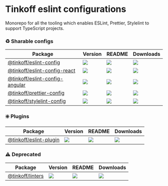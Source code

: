 # Tinkoff eslint configurations

Monorepo for all the tooling which enables ESLint, Prettier, Stylelint to support TypeScript projects.

### ♻️ Sharable configs

| **Package**                                                                                | **Version**                                                                     | **README**                                                                                      | **Downloads**                                                                                                                 |
| ------------------------------------------------------------------------------------------ | ------------------------------------------------------------------------------- | ----------------------------------------------------------------------------------------------- | ----------------------------------------------------------------------------------------------------------------------------- |
| [@tinkoff/eslint-config](https://npmjs.com/package/@tinkoff/eslint-config)                 | ![](https://img.shields.io/npm/v/%40tinkoff%2Feslint-config/latest.svg)         | [![](https://img.shields.io/badge/README--green.svg)](packages/eslint-config/README.md)         | [![](https://img.shields.io/npm/dw/@tinkoff/eslint-config)](https://npmjs.com/package/@tinkoff/eslint-config)                 |
| [@tinkoff/eslint-config-react](https://npmjs.com/package/@tinkoff/eslint-config-react)     | ![](https://img.shields.io/npm/v/%40tinkoff%2Feslint-config-react/latest.svg)   | [![](https://img.shields.io/badge/README--green.svg)](packages/eslint-config-react/README.md)   | [![](https://img.shields.io/npm/dw/@tinkoff/eslint-config-react)](https://npmjs.com/package/@tinkoff/eslint-config-react)     |
| [@tinkoff/eslint-config-angular](https://npmjs.com/package/@tinkoff/eslint-config-angular) | ![](https://img.shields.io/npm/v/%40tinkoff%2Feslint-config-angular/latest.svg) | [![](https://img.shields.io/badge/README--green.svg)](packages/eslint-config-angular/README.md) | [![](https://img.shields.io/npm/dw/@tinkoff/eslint-config-angular)](https://npmjs.com/package/@tinkoff/eslint-config-angular) |
| [@tinkoff/prettier-config](https://npmjs.com/package/@tinkoff/prettier-config)             | ![](https://img.shields.io/npm/v/%40tinkoff%2Fprettier-config/latest.svg)       | [![](https://img.shields.io/badge/README--green.svg)](packages/prettier-config/README.md)       | [![](https://img.shields.io/npm/dw/@tinkoff/prettier-config)](https://npmjs.com/package/@tinkoff/prettier-config)             |
| [@tinkoff/stylelint-config](https://npmjs.com/package/@tinkoff/stylelint-config)           | ![](https://img.shields.io/npm/v/%40tinkoff%2Fstylelint-config/latest.svg)      | [![](https://img.shields.io/badge/README--green.svg)](packages/stylelint-config/README.md)      | [![](https://img.shields.io/npm/dw/@tinkoff/stylelint-config)](https://npmjs.com/package/@tinkoff/stylelint-config)           |

### ❇️ Plugins

| **Package**                                                                | **Version**                                                             | **README**                                                                              | **Downloads**                                                                                                 |
| -------------------------------------------------------------------------- | ----------------------------------------------------------------------- | --------------------------------------------------------------------------------------- | ------------------------------------------------------------------------------------------------------------- |
| [@tinkoff/eslint-plugin](https://npmjs.com/package/@tinkoff/eslint-plugin) | ![](https://img.shields.io/npm/v/%40tinkoff%2Feslint-plugin/latest.svg) | [![](https://img.shields.io/badge/README--green.svg)](packages/eslint-plugin/README.md) | [![](https://img.shields.io/npm/dw/@tinkoff/eslint-plugin)](https://npmjs.com/package/@tinkoff/eslint-plugin) |

### ⚠️ Deprecated

| **Package**                                                    | **Version**                                                       | **README**                                                                        | **Downloads**                                                                                     |
| -------------------------------------------------------------- | ----------------------------------------------------------------- | --------------------------------------------------------------------------------- | ------------------------------------------------------------------------------------------------- |
| [@tinkoff/linters](https://npmjs.com/package/@tinkoff/linters) | ![](https://img.shields.io/npm/v/%40tinkoff%2Flinters/latest.svg) | [![](https://img.shields.io/badge/README--green.svg)](packages/linters/README.md) | [![](https://img.shields.io/npm/dw/@tinkoff/linters)](https://npmjs.com/package/@tinkoff/linters) |
